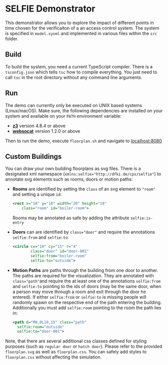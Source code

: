 SELFIE Demonstrator
===================

This demonstrator allows you to explore the impact of different points in time
chosen for the verificaiton of a an access control system. The system is 
specified in `model.sysml` and implemented in various files within the `src` 
folder.

Build
-----

To build the system, you need a current TypeScript compiler. There is a 
`tsconfig.json` which tells `tsc` how to compile everything. You just need to 
call `tsc` in the root directory without any command line arguments.

Run
---

The demo can currently only be executed on UNIX based systems (Linux/macOS).
Make sure, the following dependencies are installed on your system and available 
on your `PATH` environment variable:

- **[z3](https://github.com/Z3Prover/z3)** version 4.8.4 or above
- **[websocat](https://github.com/vi/websocat)** version 1.2.0 or above

Then to run the demo, execute `floorplan.sh` and navigate to [localhost:8080](http://localhost:8080)

Custom Buildings
----------------

You can draw your own building floorplans as svg files. There is a designated xml namespace (`xmlns:selfie="http://dfki.de/cps/selfie"`) to annotate svg elements such as rooms, doors or motion paths:

- **Rooms** are identified by setting the `class` of an svg element to `"room"` and setting a unique `id`:

  ````xml
  <rect x="10" y="10" width="20" height="10" 
      class="room" id="boiler-room">
  `````
  
  Rooms may be annotated as safe by adding the attribute `selfie:is-entry`

- **Doors** can are identified by `class="door"` and require the annotations `selfie:from` and `selfie:to`:

  ````xml
  <circle cx="10" cy="15" r="4"
          class="door" id="door-001"
          selfie:from="boiler-room"
          selfie:to="outside">
  ````

- **Motion Paths** are paths through the building from one door to another. The paths are required for the visualization. They are annotated with `class="path"`and require the at least one of the annotations `selfie:from` and `selfie:to` pointing to the ids of doors (may be the same door, when a person may move through a room and exit through the door he entered). If either `selfie:from` or `selfie:to` is missing people will randomly spawn on the respective end of the path entering the building. Additionally you must add `selfie:room` pointing to the room the path lies in:

  ````xml
  <path d="M0,0L10,15" class="path"
    selfie:room="outside"
    selfie:to="door-001">
  ````

Note, that there are several additional css classes defined for styling purposes (such as `regular door` or `hatch door`). Please refer to the provided `floorplan.svg` as well as `floorplan.css`. You can safely add styles to `floorplan.css` without affecting the simulation.